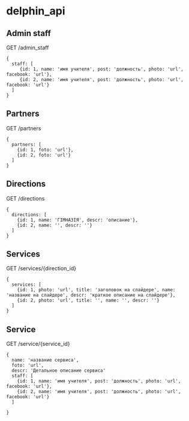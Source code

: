 # delphin_api


## Admin staff
GET /admin_staff

```
{
  staff: [
     {id: 1, name: 'имя учителя', post: 'должность', photo: 'url', facebook: 'url'},
     {id: 2, name: 'имя учителя', post: 'должность', photo: 'url', facebook: 'url'}    
  ]
}
```

## Partners
GET /partners

```
{
  partners: [
    {id: 1, foto: 'url'},
    {id: 2, foto: 'url'}  
  ]
}
```


## Directions
GET /directions   
```
{
  directions: [
    {id: 1, name: 'ГІМНАЗІЯ', descr: 'описание'},
    {id: 2, name: '', descr: ''}
  ]
}
```
## Services 
GET /services/{direction_id}

```
{
  services: [
    {id: 1, photo: 'url', title: 'заголовок на слайдере', name: 'название на слайдере', descr: 'краткое описание на слайдере'},
    {id: 2, photo: 'url', title: '', name: '', descr: ''}
  ]
}
```
## Service
GET /service/{service_id}

```
{
  name: 'название сервиса',
  foto: 'url',
  descr: 'Детальное описание сервиса'
  staff: [
    {id: 1, name: 'имя учителя', post: 'должность', photo: 'url', facebook: 'url'},
    {id: 2, name: 'имя учителя', post: 'должность', photo: 'url', facebook: 'url'}    
  ]

}
```

